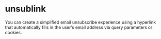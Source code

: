 # unsublink
You can create a simplified email unsubscribe experience using a hyperlink that automatically fills in the user’s email address via query parameters or cookies.
